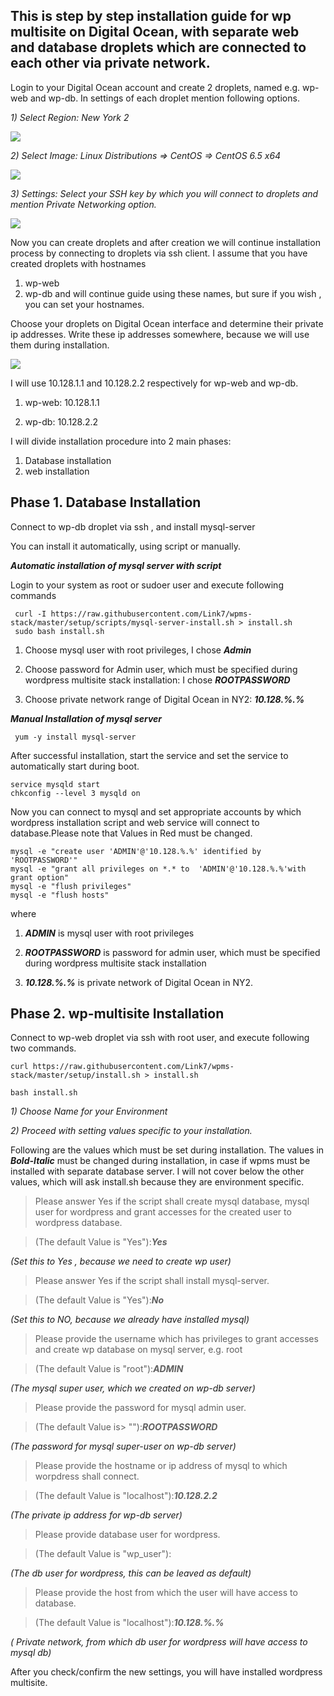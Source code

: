 This is step by step installation guide for wp multisite on Digital Ocean, with separate web and database droplets which are connected to each other via private network.
----------

Login to your Digital Ocean account and create 2 droplets, named e.g. wp-web and wp-db. In settings of each droplet mention following options.

*1)	Select Region: New York 2*

![](https://raw.githubusercontent.com/Link7/wpms-stack/master/docs/images/region.png)


*2)	Select Image: Linux Distributions => CentOS => CentOS 6.5 x64*

![](https://raw.githubusercontent.com/Link7/wpms-stack/master/docs/images/Image.png)

*3)	Settings: Select your SSH key by which you will connect to droplets and mention Private Networking option.*

![](https://raw.githubusercontent.com/Link7/wpms-stack/master/docs/images/settings.png)

Now you can create droplets and after creation we will continue installation process by connecting to droplets via ssh client.
I assume that you have created droplets with hostnames 
1) wp-web  
2) wp-db 
and will continue guide using these names, but sure if you wish , you can set your hostnames.

Choose your droplets on Digital Ocean interface and determine their private ip addresses.
Write these ip addresses somewhere, because we will use them during installation.

![](https://raw.githubusercontent.com/Link7/wpms-stack/master/docs/images/privateip.png)


 I will use 10.128.1.1 and 10.128.2.2 respectively for wp-web and wp-db.

1) wp-web:  10.128.1.1

2) wp-db:  10.128.2.2

I will divide installation procedure into 2 main phases: 
1.	Database installation
2.	 web installation


Phase 1. Database Installation
------------------------------

Connect to wp-db droplet via ssh , and install mysql-server 

You can install it automatically, using script or manually.

***Automatic installation of mysql server with script***

Login to your system as root or sudoer user and execute following commands

     curl -I https://raw.githubusercontent.com/Link7/wpms-stack/master/setup/scripts/mysql-server-install.sh > install.sh
     sudo bash install.sh
     
1)	Choose mysql user with root privileges, I chose ***Admin***

2)	Choose password for Admin user, which must be specified during wordpress multisite stack installation: I chose ***ROOTPASSWORD***

3)	Choose private network range of Digital Ocean in NY2: ***10.128.%.%*** 


***Manual Installation of mysql server***

     yum -y install mysql-server

After successful installation, start the service and set the service to automatically start during boot.

    service mysqld start
    chkconfig --level 3 mysqld on

Now you can connect to mysql and set appropriate accounts by which wordpress installation script and web service will connect to database.Please note that Values in Red must be changed.

    mysql -e "create user 'ADMIN'@'10.128.%.%' identified by 'ROOTPASSWORD'"  
    mysql -e "grant all privileges on *.* to  'ADMIN'@'10.128.%.%'with grant option" 
    mysql -e "flush privileges" 
    mysql -e "flush hosts"

where

1)	***ADMIN*** is mysql user with root privileges

2)	***ROOTPASSWORD*** is password for admin user, which must be specified during wordpress multisite stack  installation

3)	***10.128.%.%*** is private network of Digital Ocean in NY2.

Phase 2. wp-multisite Installation
----------------------------------

Connect to wp-web droplet via ssh with root user, and execute following two commands.

    curl https://raw.githubusercontent.com/Link7/wpms-stack/master/setup/install.sh > install.sh

    bash install.sh

*1)	Choose Name for your Environment*

*2)	Proceed with setting values specific to your installation.*

Following are the values which must be set during installation. The values in ***Bold-Italic*** must be changed during installation, in case if wpms must be installed with separate database server. I will not cover below  the other values, which will ask install.sh because they are environment specific. 

> Please answer Yes if the script shall create mysql database, mysql user for wordpress and grant accesses for the created user to wordpress database.

>(The default Value is "Yes"):***Yes***

*(Set this to Yes , because we need to create wp user)*

> Please answer Yes if the script shall install mysql-server.

>(The default Value is "Yes"):***No***

 *(Set this to NO, because we already have installed mysql)*
 
> Please provide the username which has privileges to grant accesses and create wp database on mysql server, e.g. root

>(The default Value is "root"):***ADMIN***

*(The mysql super user, which we created on wp-db server)*

> Please provide the password for mysql admin user.

>(The default Value is> ""):***ROOTPASSWORD***

*(The password for mysql super-user on wp-db server)*

> Please provide the hostname or ip address of mysql to which worpdress shall connect. 

>(The default Value is "localhost"):***10.128.2.2***

 *(The private ip address for wp-db server)*

> Please provide database user for wordpress.

>(The default Value is "wp_user"): 

*(The db user for wordpress, this can be leaved as default)*

> Please provide the host from which the user will have access to database.  

>(The default Value is "localhost"):***10.128.%.%***

*( Private network, from which db user for wordpress will have access to mysql db)*

After you check/confirm the new settings, you will have installed wordpress multisite. 

